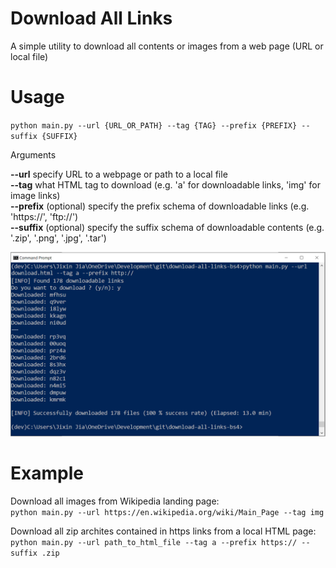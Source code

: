 # Download All Links
A simple utility to download all contents or images from a web page (URL or local file)

# Usage
`python main.py --url {URL_OR_PATH} --tag {TAG} --prefix {PREFIX} --suffix {SUFFIX}`

Arguments    

**--url** specify URL to a webpage or path to a local file    
**--tag** what HTML tag to download (e.g. 'a' for downloadable links,  'img' for image links)    
**--prefix** (optional) specify the prefix schema of downloadable links (e.g. 'https://', 'ftp://')     
**--suffix** (optional) specify the suffix schema of downloadable contents (e.g. '.zip', '.png', '.jpg', '.tar')    

<img src='screenshot.png'>

# Example
Download all images from Wikipedia landing page:     
`python main.py --url https://en.wikipedia.org/wiki/Main_Page --tag img`

Download all zip archites contained in https links from a local HTML page:      
`python main.py --url path_to_html_file --tag a --prefix https:// --suffix .zip`

